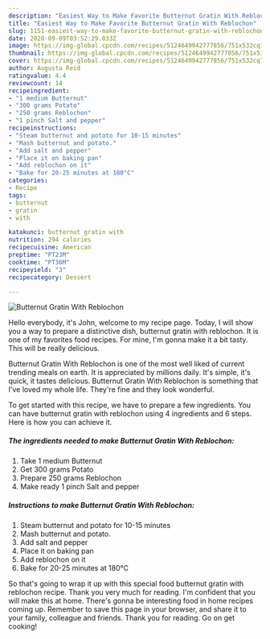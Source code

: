 ```yaml
---
description: "Easiest Way to Make Favorite Butternut Gratin With Reblochon"
title: "Easiest Way to Make Favorite Butternut Gratin With Reblochon"
slug: 1151-easiest-way-to-make-favorite-butternut-gratin-with-reblochon
date: 2020-09-09T03:52:29.033Z
image: https://img-global.cpcdn.com/recipes/5124649942777856/751x532cq70/butternut-gratin-with-reblochon-recipe-main-photo.jpg
thumbnail: https://img-global.cpcdn.com/recipes/5124649942777856/751x532cq70/butternut-gratin-with-reblochon-recipe-main-photo.jpg
cover: https://img-global.cpcdn.com/recipes/5124649942777856/751x532cq70/butternut-gratin-with-reblochon-recipe-main-photo.jpg
author: Augusta Reid
ratingvalue: 4.4
reviewcount: 14
recipeingredient:
- "1 medium Butternut"
- "300 grams Potato"
- "250 grams Reblochon"
- "1 pinch Salt and pepper"
recipeinstructions:
- "Steam butternut and potato for 10-15 minutes"
- "Mash butternut and potato."
- "Add salt and pepper"
- "Place it on baking pan"
- "Add reblochon on it"
- "Bake for 20-25 minutes at 180°C"
categories:
- Recipe
tags:
- butternut
- gratin
- with

katakunci: butternut gratin with 
nutrition: 294 calories
recipecuisine: American
preptime: "PT23M"
cooktime: "PT36M"
recipeyield: "3"
recipecategory: Dessert

---
```



![Butternut Gratin With Reblochon](https://img-global.cpcdn.com/recipes/5124649942777856/751x532cq70/butternut-gratin-with-reblochon-recipe-main-photo.jpg)

Hello everybody, it's John, welcome to my recipe page. Today, I will show you a way to prepare a distinctive dish, butternut gratin with reblochon. It is one of my favorites food recipes. For mine, I'm gonna make it a bit tasty. This will be really delicious.



Butternut Gratin With Reblochon is one of the most well liked of current trending meals on earth. It is appreciated by millions daily. It's simple, it's quick, it tastes delicious. Butternut Gratin With Reblochon is something that I've loved my whole life. They're fine and they look wonderful.


To get started with this recipe, we have to prepare a few ingredients. You can have butternut gratin with reblochon using 4 ingredients and 6 steps. Here is how you can achieve it.

<!--inarticleads1-->

##### The ingredients needed to make Butternut Gratin With Reblochon:

1. Take 1 medium Butternut
1. Get 300 grams Potato
1. Prepare 250 grams Reblochon
1. Make ready 1 pinch Salt and pepper




<!--inarticleads2-->

##### Instructions to make Butternut Gratin With Reblochon:

1. Steam butternut and potato for 10-15 minutes
1. Mash butternut and potato.
1. Add salt and pepper
1. Place it on baking pan
1. Add reblochon on it
1. Bake for 20-25 minutes at 180°C




So that's going to wrap it up with this special food butternut gratin with reblochon recipe. Thank you very much for reading. I'm confident that you will make this at home. There's gonna be interesting food in home recipes coming up. Remember to save this page in your browser, and share it to your family, colleague and friends. Thank you for reading. Go on get cooking!
